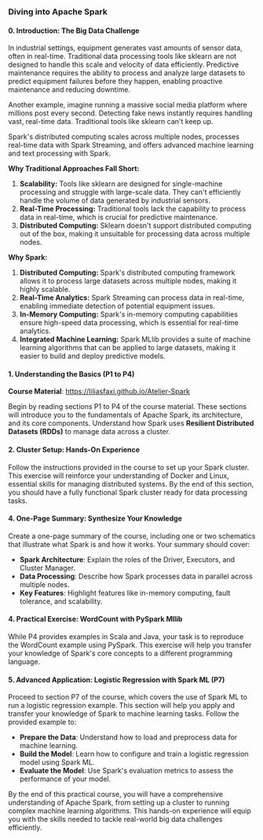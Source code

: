 ### Diving into Apache Spark

#### 0. Introduction: The Big Data Challenge

In industrial settings, equipment generates vast amounts of sensor data, often in real-time. Traditional data processing tools like sklearn are not designed to handle this scale and velocity of data efficiently. Predictive maintenance requires the ability to process and analyze large datasets to predict equipment failures before they happen, enabling proactive maintenance and reducing downtime.

Another example, imagine running a massive social media platform where millions post every second. Detecting fake news instantly requires handling vast, real-time data. Traditional tools like sklearn can't keep up.

Spark's distributed computing scales across multiple nodes, processes real-time data with Spark Streaming, and offers advanced machine learning and text processing with Spark.

**Why Traditional Approaches Fall Short:**
1. **Scalability:** Tools like sklearn are designed for single-machine processing and struggle with large-scale data. They can't efficiently handle the volume of data generated by industrial sensors.
2. **Real-Time Processing:** Traditional tools lack the capability to process data in real-time, which is crucial for predictive maintenance.
3. **Distributed Computing:** Sklearn doesn't support distributed computing out of the box, making it unsuitable for processing data across multiple nodes.

**Why Spark:**
1. **Distributed Computing:** Spark's distributed computing framework allows it to process large datasets across multiple nodes, making it highly scalable.
2. **Real-Time Analytics:** Spark Streaming can process data in real-time, enabling immediate detection of potential equipment issues.
3. **In-Memory Computing:** Spark's in-memory computing capabilities ensure high-speed data processing, which is essential for real-time analytics.
4. **Integrated Machine Learning:** Spark MLlib provides a suite of machine learning algorithms that can be applied to large datasets, making it easier to build and deploy predictive models.

#### 1. Understanding the Basics (P1 to P4)

**Course Material**: https://liliasfaxi.github.io/Atelier-Spark

Begin by reading sections P1 to P4 of the course material. These sections will introduce you to the fundamentals of Apache Spark, its architecture, and its core components. 
 Understand how Spark uses **Resilient Distributed Datasets (RDDs)** to manage data across a cluster.

#### 2. Cluster Setup: Hands-On Experience
Follow the instructions provided in the course to set up your Spark cluster. This exercise will reinforce your understanding of Docker and Linux, essential skills for managing distributed systems. By the end of this section, you should have a fully functional Spark cluster ready for data processing tasks.

#### 4. One-Page Summary: Synthesize Your Knowledge
Create a one-page summary of the course, including one or two schematics that illustrate what Spark is and how it works. Your summary should cover:
- **Spark Architecture**: Explain the roles of the Driver, Executors, and Cluster Manager.
- **Data Processing**: Describe how Spark processes data in parallel across multiple nodes.
- **Key Features**: Highlight features like in-memory computing, fault tolerance, and scalability.

#### 4. Practical Exercise: WordCount with PySpark Mllib
While P4 provides examples in Scala and Java, your task is to reproduce the WordCount example using PySpark. This exercise will help you transfer your knowledge of Spark's core concepts to a different programming language.

#### 5. Advanced Application: Logistic Regression with Spark ML (P7)
Proceed to section P7 of the course, which covers the use of Spark ML to run a logistic regression example. This section will help you apply and transfer your knowledge of Spark to machine learning tasks. Follow the provided example to:
- **Prepare the Data**: Understand how to load and preprocess data for machine learning.
- **Build the Model**: Learn how to configure and train a logistic regression model using Spark ML.
- **Evaluate the Model**: Use Spark's evaluation metrics to assess the performance of your model.

By the end of this practical course, you will have a comprehensive understanding of Apache Spark, from setting up a cluster to running complex machine learning algorithms. This hands-on experience will equip you with the skills needed to tackle real-world big data challenges efficiently.
